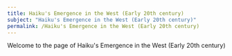 ```yaml
---
title: Haiku's Emergence in the West (Early 20th century)
subject: "Haiku's Emergence in the West (Early 20th century)"
permalink: /Haiku's Emergence in the West (Early 20th century)
---
```


Welcome to the page of Haiku's Emergence in the West (Early 20th century)
